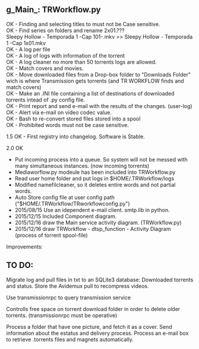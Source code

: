 g_Main_: TRWorkflow.py
----------------------

OK - Finding and selecting titles to must not be Case sensitive.  
OK - Find series on folders and rename 2x01.???  
	Sleepy Hollow - Temporada 1 -Cap 101-.mkv  >>  Sleepy Hollow - Temporada 1 -Cap 1x01.mkv  
OK - A log per file  
OK - A log of logs with information of the torrent  
OK - A log cleaner no more than 50 torrents logs are allowed.   
OK - Match covers and movies.  
OK - Move downloaded files from a Drop-box folder to "Downloads Folder" wich is where Transmission gets torrents (and TR WORKFLOW finds and match covers)  
OK - Make an .INI file containing a list of destinations of downloaded torrents intead of .py config file.  
OK - Print report and send e-mail with the results of the changes. (user-log)  
OK - Alert vía e-mail on video codec value.  
OK - Bash to re-convert stored files stored into a spool  
OK - Prohibited words must not be case sensitive.  

1.5 OK - First registry into changelog. Software is Stable.

2.0 OK
- Put incoming process into a queue. So system will not be messed with many simultaneous instances. (now incoming torrents)  
- Mediaworflow.py modeule has been included into TRWorkflow.py  
- Read user home folder and put logs in $HOME/.TRWorkflow/logs  
- Modified namefilcleaner, so it deletes entire words and not partial words.  
- Auto Store config file at user config path ("$HOME/.TRWorkflow/TRworkflowconfig.py")  
- 2015/08/15 Use an idependent e-mail client. smtp.lib in python.
- 2015/12/15 Included Component diagram.
- 2015/12/16 draw the Main service activity diagram. (TRWorkflow.py)
- 2015/12/16 draw TRWorkflow - dtsp_function - Activity Diagram (process of torrent spool-file)



Improvements:

TO DO:
------------------------
Migrate log and pull files in txt to an SQLite3 database:
	Downloaded torrents and status.
	Store the Avidemux pull to recompress videos.
	
Use transmissionrpc to query transmission service



Controlls free space on torrent download folder in order to delete older torrents. (transmissionrpc must be operative)

Process a folder that have one picture, and fetch it as a cover.
Send information about the estatus and delivery process.
Process an e-mail box to retrieve .torrents files and magnets automatically. 



